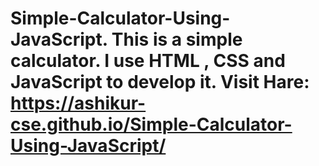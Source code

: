 # Simple-Calculator-Using-JavaScript. This is a simple calculator. I use HTML , CSS and JavaScript to develop it. Visit Hare: https://ashikur-cse.github.io/Simple-Calculator-Using-JavaScript/
